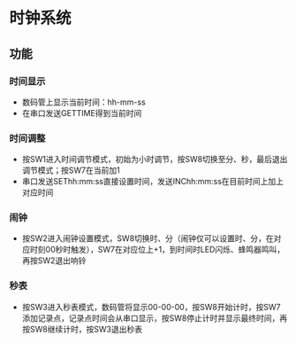 # 时钟系统

## 功能

### 时间显示

- 数码管上显示当前时间：hh-mm-ss
- 在串口发送GETTIME得到当前时间

### 时间调整

- 按SW1进入时间调节模式，初始为小时调节，按SW8切换至分、秒，最后退出调节模式；按SW7在当前加1
- 串口发送SEThh:mm:ss直接设置时间，发送INChh:mm:ss在目前时间上加上对应时间

### 闹钟

- 按SW2进入闹钟设置模式，SW8切换时、分（闹钟仅可以设置时、分，在对应时刻00秒时触发），SW7在对应位上+1，到时间时LED闪烁、蜂鸣器鸣叫，再按SW2退出响铃

### 秒表

- 按SW3进入秒表模式，数码管将显示00-00-00，按SW8开始计时，按SW7添加记录点，记录点时间会从串口显示，按SW8停止计时并显示最终时间，再按SW8继续计时，按SW3退出秒表
